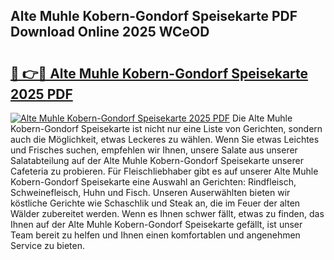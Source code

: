 ## Alte Muhle Kobern-Gondorf Speisekarte PDF Download Online 2025 WCeOD

# <h2><a href="http://gcb6jx9.nevu.top/?p=Alte+Muhle+Kobern-Gondorf+Speisekarte">🔗 👉🔴 Alte Muhle Kobern-Gondorf Speisekarte 2025 PDF</a></h2>

[![Alte Muhle Kobern-Gondorf Speisekarte 2025 PDF](https://i.imgur.com/dBaPXMq.png)](http://gcb6jx9.nevu.top/?p=Alte+Muhle+Kobern-Gondorf+Speisekarte)
Die Alte Muhle Kobern-Gondorf Speisekarte ist nicht nur eine Liste von Gerichten, sondern auch die Möglichkeit, etwas Leckeres zu wählen. Wenn Sie etwas Leichtes und Frisches suchen, empfehlen wir Ihnen, unsere Salate aus unserer Salatabteilung auf der Alte Muhle Kobern-Gondorf Speisekarte unserer Cafeteria zu probieren. Für Fleischliebhaber gibt es auf unserer Alte Muhle Kobern-Gondorf Speisekarte eine Auswahl an Gerichten: Rindfleisch, Schweinefleisch, Huhn und Fisch. Unseren Auserwählten bieten wir köstliche Gerichte wie Schaschlik und Steak an, die im Feuer der alten Wälder zubereitet werden. Wenn es Ihnen schwer fällt, etwas zu finden, das Ihnen auf der Alte Muhle Kobern-Gondorf Speisekarte gefällt, ist unser Team bereit zu helfen und Ihnen einen komfortablen und angenehmen Service zu bieten.
